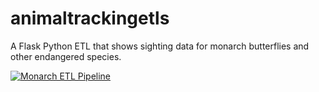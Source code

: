 # animaltrackingetls
A Flask Python ETL that shows sighting data for monarch butterflies and other endangered species.

[![Monarch ETL Pipeline](https://github.com/conrad1451/animaltrackingetls/actions/workflows/etl_pipeline.yml/badge.svg)](https://github.com/conrad1451/animaltrackingetls/actions/workflows/etl_pipeline.yml)
